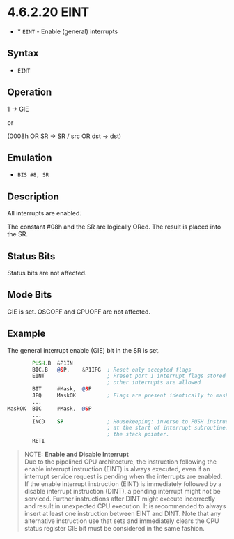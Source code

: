 # 4.6.2.20 EINT

- \* `EINT` - Enable (general) interrupts

## Syntax

- `EINT`

## Operation

1 → GIE

or

(0008h OR SR → SR / src OR dst → dst)

## Emulation

- `BIS #8, SR`

## Description

All interrupts are enabled.

The constant #08h and the SR are logically ORed. The result is placed into the SR.

## Status Bits

Status bits are not affected.

## Mode Bits

GIE is set. OSCOFF and CPUOFF are not affected.

## Example

The general interrupt enable (GIE) bit in the SR is set.

```asm
        PUSH.B  &P1IN
        BIC.B   @SP,    &P1IFG  ; Reset only accepted flags
        EINT                    ; Preset port 1 interrupt flags stored on stack
                                ; other interrupts are allowed
        BIT     #Mask,  @SP
        JEQ     MaskOK          ; Flags are present identically to mask: jump
        ...
MaskOK  BIC     #Mask,  @SP
        ...
        INCD    SP              ; Housekeeping: inverse to PUSH instruction
                                ; at the start of interrupt subroutine. Corrects
                                ; the stack pointer.
        RETI
```

> NOTE: **Enable and Disable Interrupt**
> <br>
> Due to the pipelined CPU architecture, the instruction following the enable interrupt instruction (EINT) is always executed, even if an interrupt service request is pending when the interrupts are enabled.
> <br>
> If the enable interrupt instruction (EINT) is immediately followed by a disable interrupt instruction (DINT), a pending interrupt might not be serviced. Further instructions after DINT might execute incorrectly and result in unexpected CPU execution. It is recommended to always insert at least one instruction between EINT and DINT. Note that any alternative instruction use that sets and immediately clears the CPU status register GIE bit must be considered in the same fashion.
